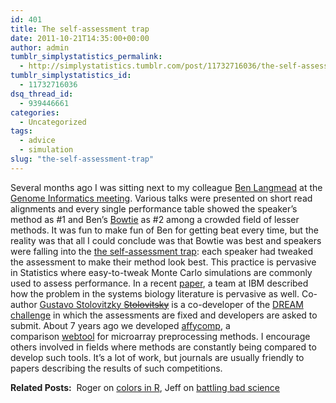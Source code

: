 ```yaml
---
id: 401
title: The self-assessment trap
date: 2011-10-21T14:35:00+00:00
author: admin
tumblr_simplystatistics_permalink:
  - http://simplystatistics.tumblr.com/post/11732716036/the-self-assessment-trap
tumblr_simplystatistics_id:
  - 11732716036
dsq_thread_id:
  - 939446661
categories:
  - Uncategorized
tags:
  - advice
  - simulation
slug: "the-self-assessment-trap"
---
```

Several months ago I was sitting next to my colleague <a href="http://www.cbcb.umd.edu/~langmead/" target="_blank">Ben Langmead</a> at the <a href="http://meetings.cshl.edu/meetings/info11.shtml" target="_blank">Genome Informatics meeting</a>. Various talks were presented on short read alignments and every single performance table showed the speaker&#8217;s method as #1 and Ben&#8217;s <a href="http://bowtie-bio.sourceforge.net/index.shtml" target="_blank">Bowtie</a> as #2 among a crowded field of lesser methods. It was fun to make fun of Ben for getting beat every time, but the reality was that all I could conclude was that Bowtie was best and speakers were falling into the <a href="http://www.nature.com/msb/journal/v7/n1/full/msb201170.html#a1" target="_blank">the self-assessment trap</a>: each speaker had tweaked the assessment to make their method look best. This practice is pervasive in Statistics where easy-to-tweak Monte Carlo simulations are commonly used to assess performance. In a recent <a href="http://www.nature.com/msb/journal/v7/n1/full/msb201170.html#a1" target="_blank">paper</a>, a team at IBM described how the problem in the systems biology literature is pervasive as well. Co-author <a href="https://researcher.ibm.com/researcher/view.php?person=us-gustavo" target="_blank">Gustavo Stolovitzky <strike>Stolovitsky</strike></a> is a co-developer of the <a href="http://wiki.c2b2.columbia.edu/dream/index.php/The_DREAM3_Challenges" target="_blank">DREAM challenge</a> in which the assessments are fixed and developers are asked to submit. About 7 years ago we developed <a href="http://bioinformatics.oxfordjournals.org/content/20/3/323.long" target="_blank">affycomp</a>, a comparison <a href="http://affycomp.jhsph.edu/" target="_blank">webtool</a> for microarray preprocessing methods. I encourage others involved in fields where methods are constantly being compared to develop such tools. It&#8217;s a lot of work, but journals are usually friendly to papers describing the results of such competitions.

**Related Posts:**  Roger on <a href="http://simplystatistics.tumblr.com/post/11573348494/colors-in-r" target="_blank">colors in R</a>, Jeff on <a href="http://simplystatistics.tumblr.com/post/10852070603/battling-bad-science" target="_blank">battling bad science</a>
